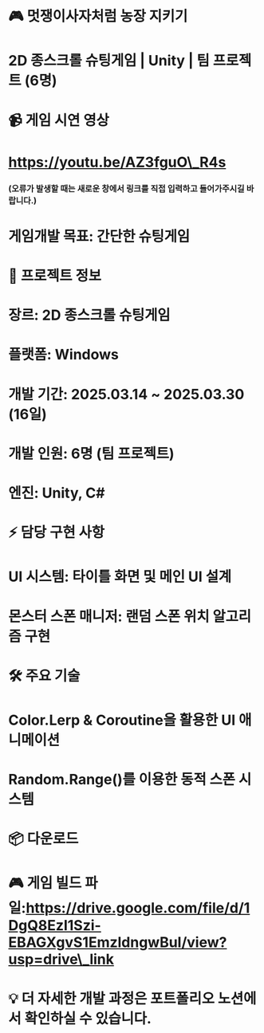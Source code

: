 # 🎮 멋쟁이사자처럼 농장 지키기

# 2D 종스크롤 슈팅게임 | Unity | 팀 프로젝트 (6명)





# 📹 게임 시연 영상

# https://youtu.be/AZ3fguO\_R4s

### (오류가 발생할 때는 새로운 창에서 링크를 직접 입력하고 들어가주시길 바랍니다.)

## 





# 게임개발 목표: 간단한 슈팅게임

# 🎯 프로젝트 정보

# 

# 장르: 2D 종스크롤 슈팅게임

# 플랫폼: Windows

# 개발 기간: 2025.03.14 ~ 2025.03.30 (16일)

# 개발 인원: 6명 (팀 프로젝트)

# 엔진: Unity, C#

# 

# ⚡ 담당 구현 사항

# 

# UI 시스템: 타이틀 화면 및 메인 UI 설계

# 몬스터 스폰 매니저: 랜덤 스폰 위치 알고리즘 구현

# 

# 🛠️ 주요 기술

# 

# Color.Lerp \& Coroutine을 활용한 UI 애니메이션

# Random.Range()를 이용한 동적 스폰 시스템

# 

# 📦 다운로드

# 

# 🎮 게임 빌드 파일:https://drive.google.com/file/d/1DgQ8EzI1Szi-EBAGXgvS1EmzldngwBuI/view?usp=drive\_link

# 

# 

# 

# 

# 💡 더 자세한 개발 과정은 포트폴리오 노션에서 확인하실 수 있습니다.

